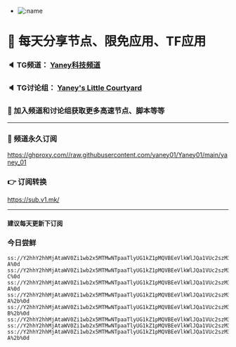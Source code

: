 +   ![:name](https://count.getloli.com/get/@yaney01?theme=gelbooru-h)

# 🚀 每天分享节点、限免应用、TF应用
### 🔈 TG频道： [Yaney科技频道](https://t.me/yaney_01) 
### 🔈 TG讨论组： [Yaney's Little Courtyard](https://t.me/+caB8IkK7JvMzM2I1)
### 🔔 加入频道和讨论组获取更多高速节点、脚本等等  
***
### 🔗  频道永久订阅
   https://ghproxy.com//raw.githubusercontent.com/yaney01/Yaney01/main/yaney_01
### 👉  订阅转换
   https://sub.v1.mk/
***
#### 建议每天更新下订阅

### 今日尝鲜

```
ss://Y2hhY2hhMjAtaWV0Zi1wb2x5MTMwNTpaaTlyUG1kZ1pMQVBEeVlkWlJQa1VUc2szM3lBVXRCWmdDb2tIK2ZVQlB3PQ@bcn.quickv2.com:15003#TG%3adns68%2c%2bVietnam-A%0d
ss://Y2hhY2hhMjAtaWV0Zi1wb2x5MTMwNTpaaTlyUG1kZ1pMQVBEeVlkWlJQa1VUc2szM3lBVXRCWmdDb2tIK2ZVQlB3PQ@bcn.quickv2.com:18002#TG%3adns68%2c%2bVietnam-C%0d
ss://Y2hhY2hhMjAtaWV0Zi1wb2x5MTMwNTpaaTlyUG1kZ1pMQVBEeVlkWlJQa1VUc2szM3lBVXRCWmdDb2tIK2ZVQlB3PQ@cnsh.quickv2.com:15005#%f0%9f%87%ad%f0%9f%87%b0Hong%2bKong-A%0d
ss://Y2hhY2hhMjAtaWV0Zi1wb2x5MTMwNTpaaTlyUG1kZ1pMQVBEeVlkWlJQa1VUc2szM3lBVXRCWmdDb2tIK2ZVQlB3PQ@bcn.quickv2.com:18003#%f0%9f%87%b9%f0%9f%87%bcTaiwan-A%2b%0d
ss://Y2hhY2hhMjAtaWV0Zi1wb2x5MTMwNTpaaTlyUG1kZ1pMQVBEeVlkWlJQa1VUc2szM3lBVXRCWmdDb2tIK2ZVQlB3PQ@bcn.quickv2.com:18004#%f0%9f%87%b9%f0%9f%87%bcTaiwan-B%2b%0d
ss://Y2hhY2hhMjAtaWV0Zi1wb2x5MTMwNTpaaTlyUG1kZ1pMQVBEeVlkWlJQa1VUc2szM3lBVXRCWmdDb2tIK2ZVQlB3PQ@cnsh.quickv2.com:27032#%f0%9f%87%ba%f0%9f%87%b8Phoenix%2c%2b%e7%a6%8f%e5%88%a9%e5%a4%9a%e5%a4%9a%0d
ss://Y2hhY2hhMjAtaWV0Zi1wb2x5MTMwNTpaaTlyUG1kZ1pMQVBEeVlkWlJQa1VUc2szM3lBVXRCWmdDb2tIK2ZVQlB3PQ@cnsh.quickv2.com:15013#%f0%9f%87%ba%f0%9f%87%b8Seattle%2c%2b%e7%a6%8f%e5%88%a9%e5%a4%9a%e5%a4%9a%0d
ss://Y2hhY2hhMjAtaWV0Zi1wb2x5MTMwNTpaaTlyUG1kZ1pMQVBEeVlkWlJQa1VUc2szM3lBVXRCWmdDb2tIK2ZVQlB3PQ@bcn.quickv2.com:15007#%f0%9f%87%b8%f0%9f%87%acTG%3a%40dns68+%e5%85%8d%e8%b4%b9%e8%8a%82%e7%82%b9-A%2b%0d
